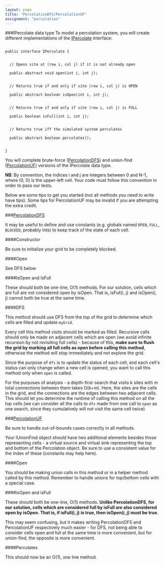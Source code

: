 ```yaml
---
layout: page
title: "PercolationDFS/PercolationUF"
assignment: "percolation"
---
```


###IPercolate data type
To model a percolation system, you will create different implementations of the
[IPercolate](http://www.cs.duke.edu/courses/compsci201/fall14/assign/percolation/code/IPercolate.html) interface:

<code>
public interface IPercolate {<br><br>
&nbsp;&nbsp;// Opens site at (row i, col j) if it is not already open<br>
&nbsp;&nbsp;public abstract void open(int i, int j);<br><br>
&nbsp;&nbsp;// Returns true if and only if site (row i, col j) is OPEN<br>
&nbsp;&nbsp;public abstract boolean isOpen(int i, int j);<br><br>
&nbsp;&nbsp;// Returns true if and only if site (row i, col j) is FULL<br>
&nbsp;&nbsp;public boolean isFull(int i, int j);<br><br>
&nbsp;&nbsp;// Returns true iff the simulated system percolates<br>
&nbsp;&nbsp;public abstract boolean percolates();<br><br>
}
</code>

You will complete brute-force ([PercolationDFS](http://www.cs.duke.edu/courses/compsci201/fall14/assign/percolation/code/PercolationDFS.html)) and union-find ([PercolationUF](http://www.cs.duke.edu/courses/compsci201/fall14/assign/percolation/code/PercolationUF.html)) versions of the IPercolate data type. 

<b>NB</b>: By convention, the indices i and j are integers between 0 and N-1, where (0, 0) is the upper-left cell. Your code must follow this convention in order to pass our tests.

Below are some tips to get you started (not all methods you need to write have tips). Some tips for PercolationUF may be invalid if you are attempting the extra credit.

###[PercolationDFS](http://www.cs.duke.edu/courses/compsci201/fall14/assign/percolation/code/PercolationDFS.html)

It may be useful to define and use constants (e.g. globals named <code>OPEN</code>, <code>FULL</code>, <code>BLOCKED</code>, probably ints) to keep track of the state of each cell.

####Constructor

Be sure to initialize your grid to be completely blocked.

####Open

See DFS below

####IsOpen and IsFull

These should both be one-line, O(1) methods. For our solution, cells which are full are not considered open by isOpen. That is, isFull(i, j) and isOpen(i, j) cannot both be true at the same time. 

####DFS

This method should use DFS from the top of the grid to determine which cells are filled and update <code>myGrid</code>.

Every cell this method visits should be marked as filled. Recursive calls should only be made on adjacent cells which are open (we avoid infinite recursion by not revisiting full cells) - because of this, <b>make sure to flush the grid by marking all full cells as open before calling this method</b>, otherwise the method will stop immediately and not explore the grid.

Since the purpose of <code>dfs</code> is to update the status of each cell, and each cell's status can only change when a new cell is opened, you want to call this method only when <code>open</code> is called.

For the purposes of analysis - a depth-first-search that visits k sites with m total connections between them takes O(k+m). Here, the sites are the cells in the grid, and the connections are the edges between two adjacent cells. This should let you determine the runtime of calling this method on all the top cells (we can consider all the calls to <code>dfs</code> made from one call to <code>open</code> as one search, since they cumulatively will not visit the same cell twice)

###[PercolationUF](http://www.cs.duke.edu/courses/compsci201/fall14/assign/percolation/code/PercolationUF.html)

Be sure to handle out-of-bounds cases correctly in all methods.

Your IUnionFind object should have two additional elements besides those representing cells - a virtual source and virtual sink representing the top and bottom of the Percolation object. Be sure to use a consistent value for the index of these (constants may help here).

####Open

You should be making union calls in this method or in a helper method called by this method. Remember to handle unions for top/bottom cells with a special case.

####isOpen and isFull

These should both be one-line, O(1) methods. <b> Unlike PercolationDFS, for our solution, cells which are considered full by isFull are also considered open by isOpen. That is, if isFull(i, j) is true, then isOpen(i, j) must be true.</b> 

This may seem confusing, but it makes writing PercolationDFS and PercolationUF respectively much easier - for DFS, not being able to consider cells open and full at the same time is more convenient, but for union-find, the opposite is more convenient.

####Percolates

This should now be an O(1), one line method. 